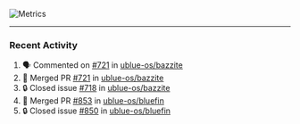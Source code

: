 ![Metrics](https://metrics.lecoq.io/KyleGospo?template=classic&base=header%2C%20activity%2C%20community%2C%20repositories%2C%20metadata&base.indepth=false&base.hireable=false&base.skip=false&config.timezone=America%2FLos_Angeles)

---
### Recent Activity
<!--START_SECTION:activity-->
1. 🗣 Commented on [#721](https://github.com/ublue-os/bazzite/pull/721#issuecomment-1915202095) in [ublue-os/bazzite](https://github.com/ublue-os/bazzite)
2. 🎉 Merged PR [#721](https://github.com/ublue-os/bazzite/pull/721) in [ublue-os/bazzite](https://github.com/ublue-os/bazzite)
3. 🔒 Closed issue [#718](https://github.com/ublue-os/bazzite/issues/718) in [ublue-os/bazzite](https://github.com/ublue-os/bazzite)
4. 🎉 Merged PR [#853](https://github.com/ublue-os/bluefin/pull/853) in [ublue-os/bluefin](https://github.com/ublue-os/bluefin)
5. 🔒 Closed issue [#850](https://github.com/ublue-os/bluefin/issues/850) in [ublue-os/bluefin](https://github.com/ublue-os/bluefin)
<!--END_SECTION:activity-->
